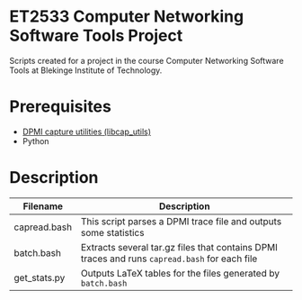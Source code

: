 # ET2533 Computer Networking Software Tools Project

Scripts created for a project in the course Computer Networking Software Tools at Blekinge Institute of Technology.

# Prerequisites

* [DPMI capture utilities (libcap_utils)](https://github.com/DPMI/libcap_utils)
* Python

# Description

Filename     | Description
------------ | -------------
capread.bash | This script parses a DPMI trace file and outputs some statistics
batch.bash   | Extracts several tar.gz files that contains DPMI traces and runs `capread.bash` for each file
get_stats.py | Outputs LaTeX tables for the files generated by `batch.bash`
